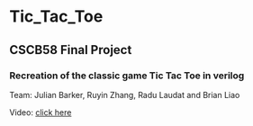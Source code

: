 # Tic_Tac_Toe
## CSCB58 Final Project
### Recreation of the classic game Tic Tac Toe in verilog


Team: Julian Barker, Ruyin Zhang, Radu Laudat and Brian Liao

Video: [click here](https://youtu.be/z48PhWqzRQw)
